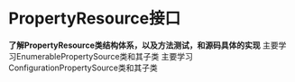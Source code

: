 # PropertyResource接口
**了解PropertyResource类结构体系，以及方法测试，和源码具体的实现**
主要学习EnumerablePropertySource类和其子类
主要学习ConfigurationPropertySource类和其子类
